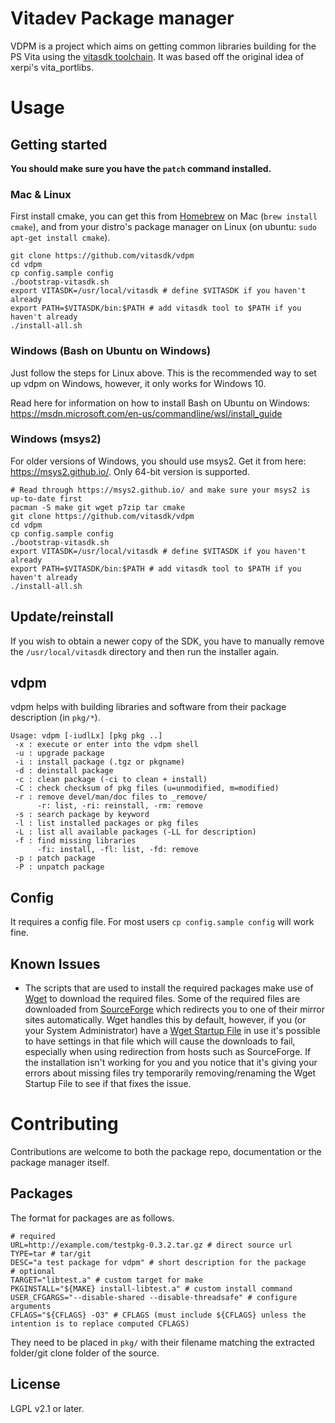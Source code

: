 Vitadev Package manager
=============

VDPM is a project which aims on getting common libraries building for the PS Vita using the
[vitasdk toolchain](https://github.com/vitasdk). It was based off the original idea of xerpi's
vita\_portlibs.




Usage
=====

Getting started
---------------

**You should make sure you have the `patch` command installed.**

### Mac & Linux
First install cmake, you can get this from [Homebrew](http://brew.sh) on Mac (`brew install cmake`), 
and from your distro's package manager on Linux (on ubuntu: `sudo apt-get install cmake`).

```shell
git clone https://github.com/vitasdk/vdpm
cd vdpm
cp config.sample config
./bootstrap-vitasdk.sh
export VITASDK=/usr/local/vitasdk # define $VITASDK if you haven't already
export PATH=$VITASDK/bin:$PATH # add vitasdk tool to $PATH if you haven't already
./install-all.sh
```

### Windows (Bash on Ubuntu on Windows)

Just follow the steps for Linux above. This is the recommended way to set up vdpm on Windows, however, it only works for Windows 10.

Read here for information on how to install Bash on Ubuntu on Windows: https://msdn.microsoft.com/en-us/commandline/wsl/install_guide

### Windows (msys2)

For older versions of Windows, you should use msys2. Get it from here: https://msys2.github.io/. Only 64-bit version is supported.

```shell
# Read through https://msys2.github.io/ and make sure your msys2 is up-to-date first
pacman -S make git wget p7zip tar cmake
git clone https://github.com/vitasdk/vdpm
cd vdpm
cp config.sample config
./bootstrap-vitasdk.sh
export VITASDK=/usr/local/vitasdk # define $VITASDK if you haven't already
export PATH=$VITASDK/bin:$PATH # add vitasdk tool to $PATH if you haven't already
./install-all.sh
```

Update/reinstall
----------------

If you wish to obtain a newer copy of the SDK, you have to manually remove the `/usr/local/vitasdk` directory and then run the installer again.

vdpm
----

vdpm helps with building libraries
and software from their package description (in `pkg/*`).

```
Usage: vdpm [-iudlLx] [pkg pkg ..]
 -x : execute or enter into the vdpm shell
 -u : upgrade package
 -i : install package (.tgz or pkgname)
 -d : deinstall package
 -c : clean package (-ci to clean + install)
 -C : check checksum of pkg files (u=unmodified, m=modified)
 -r : remove devel/man/doc files to _remove/
      -r: list, -ri: reinstall, -rm: remove
 -s : search package by keyword
 -l : list installed packages or pkg files
 -L : list all available packages (-LL for description)
 -f : find missing libraries
      -fi: install, -fl: list, -fd: remove
 -p : patch package
 -P : unpatch package
```

Config
------

It requires a config file. For most users `cp config.sample config` will work fine.

Known Issues
------------
* The scripts that are used to install the required packages make use of [Wget](https://en.wikipedia.org/wiki/Wget) to download the required files. Some of the required files are downloaded from [SourceForge](https://sourceforge.net/) which redirects you to one of their mirror sites automatically. Wget handles this by default, however, if you (or your System Administrator) have a [Wget Startup File](https://www.gnu.org/software/wget/manual/html_node/Startup-File.html) in use it's possible to have settings in that file which will cause the downloads to fail, especially when using redirection from hosts such as SourceForge. If the installation isn't working for you and you notice that it's giving your errors about missing files try temporarily removing/renaming the Wget Startup File to see if that fixes the issue.


Contributing
============

Contributions are welcome to both the package repo, documentation or the package manager itself.

Packages
--------

The format for packages are as follows.

```shell
# required
URL=http://example.com/testpkg-0.3.2.tar.gz # direct source url
TYPE=tar # tar/git
DESC="a test package for vdpm" # short description for the package
# optional
TARGET="libtest.a" # custom target for make
PKGINSTALL="${MAKE} install-libtest.a" # custom install command
USER_CFGARGS="--disable-shared --disable-threadsafe" # configure arguments
CFLAGS="${CFLAGS} -O3" # CFLAGS (must include ${CFLAGS} unless the intention is to replace computed CFLAGS)
```

They need to be placed in `pkg/` with their filename matching the extracted folder/git clone folder of the source.

License
-------
LGPL v2.1 or later.
